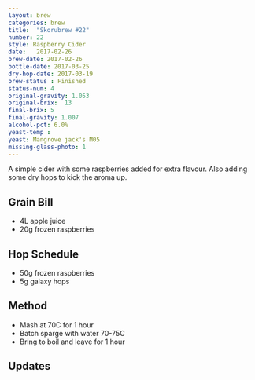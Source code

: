 ```yaml
---
layout: brew
categories: brew
title:  "Skorubrew #22"
number: 22
style: Raspberry Cider 
date:   2017-02-26
brew-date: 2017-02-26
bottle-date: 2017-03-25
dry-hop-date: 2017-03-19
brew-status : Finished
status-num: 4
original-gravity: 1.053
original-brix:  13
final-brix: 5
final-gravity: 1.007
alcohol-pct: 6.0%
yeast-temp : 
yeast: Mangrove jack's M05
missing-glass-photo: 1
---
```


A simple cider with some raspberries added for extra flavour. Also adding some dry hops to kick the aroma up.


Grain Bill
-----

* 4L apple juice
* 20g frozen raspberries

Hop Schedule
-------------

* 50g frozen raspberries
* 5g galaxy hops

Method
-------

* Mash at 70C for 1 hour
* Batch sparge with water 70-75C
* Bring to boil and leave for 1 hour


Updates
-------
